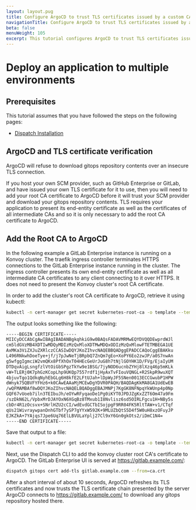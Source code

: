 ```yaml
---
layout: layout.pug
title: Configure ArgoCD to trust TLS certificates issued by a custom CA
navigationTitle: Configure ArgoCD to trust TLS certificates issued by a custom CA
beta: false
menuWeight: 105
excerpt: This tutorial configures ArgoCD to trust TLS certificates issued by a custom TLS certificates authority (CA).
---
```


# Deploy an application to multiple environments

## Prerequisites

This tutorial assumes that you have followed the steps on the following pages:

- [Dispatch Installation](../../../install/)

## ArgoCD and TLS certificate verification

ArgoCD will refuse to download gitops repository contents over an insecure TLS connection.

If you host your own SCM provider, such as GitHub Enterprise or GitLab, and have issued your own TLS
certificate for it to use, then you will need to add your root CA certificate to ArgoCD before it
will trust your SCM provider and download your gitops repository contents. TLS requires
your application to present its end-entity certificate as well as the certificates of all
intermediate CAs and so it is only necessary to add the root CA certificate to ArgoCD.

## Add the Root CA to ArgoCD

In the following example a GitLab Enterprise instance is running on a Konvoy cluster. The traefik
ingress controller terminates HTTPS connections to the GitLab Enterprise instance running in the
cluster. The ingress controller presents its own end-entity certificate as well as all intermediate
CA certificates to any client connecting to it over HTTPS. It does not need to present the Konvoy
cluster's root CA certificate.

In order to add the cluster's root CA certificate to ArgoCD, retrieve it using kubectl:

```sh
kubectl -n cert-manager get secret kubernetes-root-ca -o template --template='{{index .data "tls.crt" | base64decode }}'
```

The output looks something like the following:

```sh
-----BEGIN CERTIFICATE-----
MIICyDCCAbCgAwIBAgIBADANBgkqhkiG9w0BAQsFADAVMRMwEQYDVQQDEwprdWJl
cm5ldGVzMB4XDTIwMDQyMDIzMzQxMloXDTMwMDQxODIzMzQxMlowFTETMBEGA1UE
AxMKa3ViZXJuZXRlczCCASIwDQYJKoZIhvcNAQEBBQADggEPADCCAQoCggEBAKku
L496RNkwhDoeTye+jf/j7pJwNeTjBRpbQ7ZnQm7gEo+XoPY6Eo2zwJP/a0S7nwAn
g5wfggIgmciW2vmQKx8PfXhOxT04HEcGeUrJuG8h7tNjlGOYHK1D/FVg/EjaIyUM
DTDqvAigLsngfzlVtOiGbSPgzTkYw9e1BSG/7jyNOD6ucnbZYHj8lXzq46p5mKLk
vW+TLERj0K7phGzKCopLhp9UKQp7557rdf1jHyAxTvFIouVQNGL+R2SkpR9wuXQT
4bjuvTgo1QdkqNyhEbGLg6H8kfE2LFtUJah+lDpWyJF5SNen0013ECCGwubP1HPW
dWnyk75QBVFYFHz6+k0CAwEAAaMjMCEwDgYDVR0PAQH/BAQDAgKkMA8GA1UdEwEB
/wQFMAMBAf8wDQYJKoZIhvcNAQELBQADggEBAJMNPj7KgGK8NFNpqYkWUnp4p0Np
GQF67vUoeb7iln3TEIbuJh/eOYwRFyqaoDe1Pg0iKYT0JPDJZgKxZZT6Om47a9Fm
/szDkN62L/VpbxMrDJAYOxN6XGqBz8TMxub1I8Nvlisz6sd5OIRLFgcu1H+NBy5s
cbDr4R1zOcsvx+SNrlHZU2cCI/wdEvdGCTbISojpgF9RR04FK5RltTAW+v1/CTqf
qUs21WivraywpanDnhGTbf7ySP7gYYxW592K+9MLUZbQtS5D4f5W0uH8xzOFuyJP
EJKZkA+7YAjqs7Jpe6Uq76ElLBVULaYplj27Cl9xY6Gn0gkOts2/iDmC1N4=
-----END CERTIFICATE-----
```

Save that output to a file:

```sh
kubectl -n cert-manager get secret kubernetes-root-ca -o template --template='{{index .data "tls.crt" | base64decode }}' > ca.crt
```

Next, use the Dispatch CLI to add the konvoy cluster root CA's certificate to ArgoCD. The GitLab Enterprise UI is served at https://gitlab.example.com/:

```sh
dispatch gitops cert add-tls gitlab.example.com --from=ca.crt
```

After a short interval of about 10 seconds, ArgoCD refreshes its TLS certificates and now trusts the TLS certificate chain presented by the server ArgoCD connects to https://gitlab.example.com/ to download any gitops repository hosted there.
